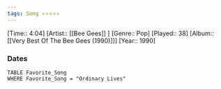 ```yaml
---
tags: Song ⭐⭐⭐⭐⭐ 
---
```

[Time:: 4:04]
[Artist:: [[Bee Gees]] ]
[Genre:: Pop]
[Played:: 38]
[Album:: [[Very Best Of The Bee Gees (1990)]]]
[Year:: 1990]
### Dates
````dataview
TABLE Favorite_Song
WHERE Favorite_Song = "Ordinary Lives"
````